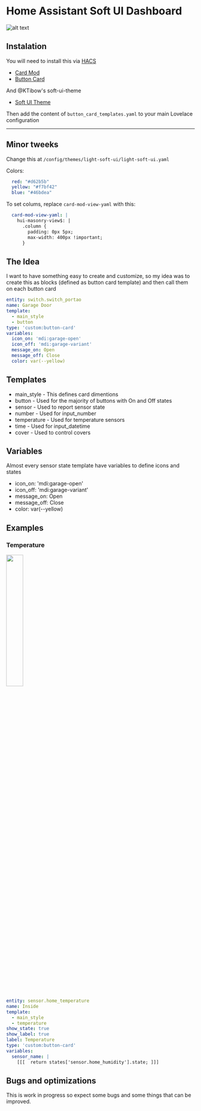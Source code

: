 # Home Assistant Soft UI Dashboard

![alt text](https://github.com/pmmivv/HA_Dashboard/blob/main/images/Dashboard.png?raw=true)

## Instalation
You will need to install this via [HACS](https://hacs.xyz/docs/installation/manual)
- [Card Mod](https://github.com/thomasloven/lovelace-card-mod)
- [Button Card](https://github.com/custom-cards/button-card)

And @KTibow's soft-ui-theme
- [Soft UI Theme](https://github.com/KTibow/lovelace-light-soft-ui-theme)

Then add the content of `button_card_templates.yaml` to your main Lovelace configuration

---
## Minor tweeks

Change this at `/config/themes/light-soft-ui/light-soft-ui.yaml`

Colors:
```yaml
  red: "#d62b5b"
  yellow: "#f7bf42"
  blue: "#46bdea"
```
To set colums, replace `card-mod-view-yaml` with this:
```yaml
  card-mod-view-yaml: |
    hui-masonry-view$: |
      .column {
        padding: 0px 5px;
        max-width: 400px !important;
      }
```

## The Idea
I want to have something easy to create and customize, so my idea was to create this as blocks (defined as button card template) and then call them on each button card

```yaml
entity: switch.switch_portao
name: Garage Door
template:
  - main_style
  - button
type: 'custom:button-card'
variables:
  icon_on: 'mdi:garage-open'
  icon_off: 'mdi:garage-variant'
  message_on: Open
  message_off: Close
  color: var(--yellow)
```

## Templates

  - main_style - This defines card dimentions
  - button - Used for the majority of buttons with On and Off states
  - sensor - Used to report sensor state
  - number - Used for input_number
  - temperature - Used for temperature sensors
  - time - Used for input_datetime
  - cover - Used to control covers

## Variables
Almost every sensor state template have variables to define icons and states

  - icon_on: 'mdi:garage-open'
  - icon_off: 'mdi:garage-variant'
  - message_on: Open
  - message_off: Close
  - color: var(--yellow)

## Examples
### Temperature
<img src="https://github.com/pmmivv/HA_Dashboard/blob/main/images/Temperature.png" width="30%" height="30%" />

```yaml
entity: sensor.home_temperature
name: Inside
template:
  - main_style
  - temperature
show_state: true
show_label: true
label: Temperature
type: 'custom:button-card'
variables:
  sensor_name: |
    [[[  return states['sensor.home_humidity'].state; ]]]
```


## Bugs and optimizations
This is work in progress so expect some bugs and some things that can be improved.



